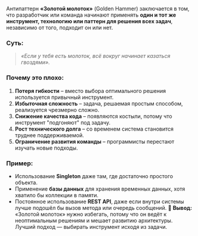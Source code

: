 Антипаттерн **«Золотой молоток»** (Golden Hammer) заключается в том, что разработчик или команда начинают применять **один и тот же инструмент, технологию или паттерн для решения всех задач**, независимо от того, подходит он или нет.
### Суть:
> _«Если у тебя есть молоток, всё вокруг начинает казаться гвоздями»._
### Почему это плохо:
1. **Потеря гибкости** – вместо выбора оптимального решения используется привычный инструмент.
2. **Избыточная сложность** – задача, решаемая простым способом, реализуется чрезмерно сложно.
3. **Снижение качества кода** – появляются костыли, потому что инструмент "подгоняют" под задачу.
4. **Рост технического долга** – со временем система становится труднее поддерживаемой.
5. **Ограничение развития команды** – программисты перестают изучать новые подходы.
### Пример:
- Использование **Singleton** даже там, где достаточно простого объекта.
- Применение **базы данных** для хранения временных данных, хотя хватило бы коллекции в памяти.
- Постоянное использование **REST API**, даже если внутри системы лучше подошёл бы вызов метода или очередь сообщений.
📌 **Вывод:** «Золотой молоток» нужно избегать, потому что он ведёт к неоптимальным решениям и мешает развитию архитектуры. Лучший подход — выбирать инструмент исходя из задачи.
